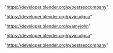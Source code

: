 "https://developer.blender.org/p/bestseocompany"

"https://developer.blender.org/p/vjcudgca"

"https://developer.blender.org/p/amyjohn"

 
"https://developer.blender.org/p/vjcudgca"


"https://developer.blender.org/p/bestseocompany"


 
